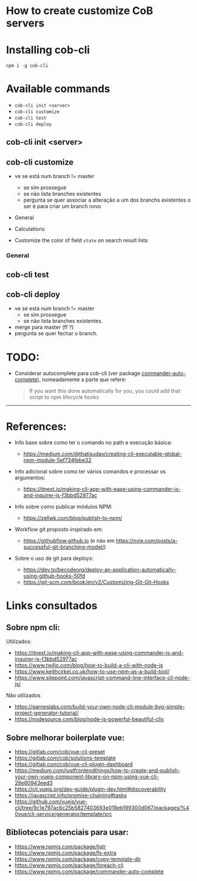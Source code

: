 # How to create customize CoB servers

# Installing cob-cli
`npm i -g cob-cli`

# Available commands

 * `cob-cli init <server>`
 * `cob-cli customize`
 * `cob-cli test`
 * `cob-cli deploy`

## cob-cli init \<server>

## cob-cli customize

 * ve se está num branch != master
    * se sim prossegue
    * se não lista branches existentes
    * pergunta se quer associar a alteração a um dos branchs existentes o ser é para criar um branch novo


 * General 
 * Calculations
 * Customize the color of field `state` on search result lists

### General

## cob-cli test

## cob-cli deploy
 * ve se está num branch != master
    * se sim prossegue
    * se não lista branches existentes.
 * merge para master (ff ?)
 * pergunta se quer fechar o branch.



# TODO:
   * Considerar autocomplete para cob-cli (ver package [commander-auto-complete](https://www.npmjs.com/package/commander-auto-complete)), nomeadamente a parte que refere:
      > If you want this done automatically for you, you could add that script to npm lifecycle hooks

---

# References:
   * Info base sobre como ter o comando no path e execução básica:
      * https://medium.com/@thatisuday/creating-cli-executable-global-npm-module-5ef734febe32
   * Info adicional sobre como ter vários comandos e processar os argumentos: 
      * https://itnext.io/making-cli-app-with-ease-using-commander-js-and-inquirer-js-f3bbd52977ac
   * Info sobre como publicar módulos NPM: 
      * https://zellwk.com/blog/publish-to-npm/

   * Workflow git proposto inspirado em: 
      * https://githubflow.github.io (e não em https://nvie.com/posts/a-successful-git-branching-model/)

   * Sobre o uso de git para deploys: 
      * https://dev.to/becodeorg/deploy-an-application-automatically-using-github-hooks-50fd
      * https://git-scm.com/book/en/v2/Customizing-Git-Git-Hooks


# Links consultados
## Sobre npm cli:
Utilizados:
  * https://itnext.io/making-cli-app-with-ease-using-commander-js-and-inquirer-js-f3bbd52977ac
  * https://www.twilio.com/blog/how-to-build-a-cli-with-node-js
  * https://www.keithcirkel.co.uk/how-to-use-npm-as-a-build-tool/
  * https://www.sitepoint.com/javascript-command-line-interface-cli-node-js/
 
 Não utilizados
  * https://garneslabs.com/build-your-own-node-cli-module-byo-simple-project-generator-tutorial/
  * https://nodesource.com/blog/node-js-powerful-beautiful-clis

## Sobre melhorar boilerplate vue:
 * https://gitlab.com/cob/vue-cli-preset
 * https://gitlab.com/cob/solutions-template
 * https://gitlab.com/cob/vue-cli-plugin-dashboard
 * https://medium.com/justfrontendthings/how-to-create-and-publish-your-own-vuejs-component-library-on-npm-using-vue-cli-28e60943eed3
 * https://cli.vuejs.org/dev-guide/plugin-dev.html#discoverability
 * https://javascript.info/promise-chaining#tasks
 * https://github.com/vuejs/vue-cli/tree/9c1e797ac6c25b5827403693e018eb199300d067/packages/%40vue/cli-service/generator/template/src

 ## Bibliotecas potenciais para usar:
  * https://www.npmjs.com/package/listr
  * https://www.npmjs.com/package/fs-extra
  * https://www.npmjs.com/package/copy-template-dir
  * https://www.npmjs.com/package/foreach-cli
  * https://www.npmjs.com/package/commander-auto-complete